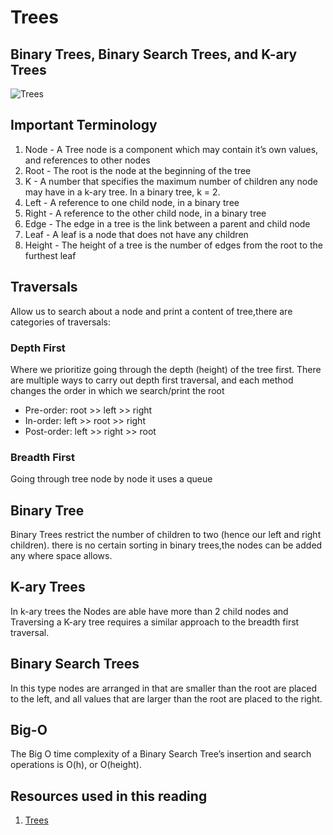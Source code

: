 # Trees

## Binary Trees, Binary Search Trees, and K-ary Trees

![Trees](https://i.stack.imgur.com/5kJXf.gif)

## Important Terminology

1. Node - A Tree node is a component which may contain it’s own values, and references to other nodes
2. Root - The root is the node at the beginning of the tree
3. K - A number that specifies the maximum number of children any node may have in a k-ary tree. In a binary tree, k = 2.
4. Left - A reference to one child node, in a binary tree
5. Right - A reference to the other child node, in a binary tree
6. Edge - The edge in a tree is the link between a parent and child node
7. Leaf - A leaf is a node that does not have any children
8. Height - The height of a tree is the number of edges from the root to the furthest leaf

## Traversals

Allow us to search about a node and print a content of tree,there are categories of traversals:

### Depth First

Where we prioritize going through the depth (height) of the tree first. There are multiple ways to carry out depth first traversal, and each method changes the order in which we search/print the root

* Pre-order: root >> left >> right
* In-order: left >> root >> right
* Post-order: left >> right >> root

### Breadth First

Going through tree node by node it uses a queue

## Binary Tree

Binary Trees restrict the number of children to two (hence our left and right children).
there is no certain sorting in binary trees,the nodes can be added any where space allows.

## K-ary Trees

In k-ary trees the Nodes are able have more than 2 child nodes and Traversing a K-ary tree requires a similar approach to the breadth first traversal.

## Binary Search Trees

In this type nodes are arranged in that are smaller than the root are placed to the left, and all values that are larger than the root are placed to the right.

## Big-O

The Big O time complexity of a Binary Search Tree’s insertion and search operations is O(h), or O(height).

## Resources used in this reading

1. [Trees](https://codefellows.github.io/common_curriculum/data_structures_and_algorithms/Code_401/class-15/resources/Trees.html)
